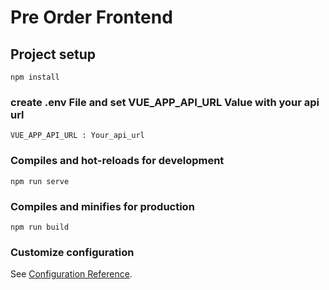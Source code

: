 # Pre Order Frontend

## Project setup
```
npm install
```
### create .env File and  set VUE_APP_API_URL Value with your api url

```
VUE_APP_API_URL : Your_api_url
```

### Compiles and hot-reloads for development
```
npm run serve
```

### Compiles and minifies for production
```
npm run build
```

### Customize configuration
See [Configuration Reference](https://cli.vuejs.org/config/).
